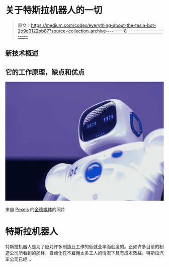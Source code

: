 # 关于特斯拉机器人的一切

> 原文：<https://medium.com/codex/everything-about-the-tesla-bot-2b9d3122bb87?source=collection_archive---------8----------------------->

## 新技术概述

## 它的工作原理，缺点和优点

![](img/57c30b382b417fca6382071cd97a5cc9.png)

来自 [Pexels](https://www.pexels.com/photo/low-angle-shot-of-robot-8566526/?utm_content=attributionCopyText&utm_medium=referral&utm_source=pexels) 的[金德媒体](https://www.pexels.com/@kindelmedia?utm_content=attributionCopyText&utm_medium=referral&utm_source=pexels)的照片

# 特斯拉机器人

特斯拉机器人是为了应对许多制造业工作的低就业率而创造的。正如许多目前的制造公司所看到的那样，自动化在不雇佣太多工人的情况下具有成本效益。特斯拉汽车公司已经…